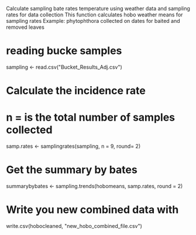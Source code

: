 
Calculate sampling bate rates temperature using weather data and sampling rates for data collection
This function calculates hobo weather means for sampling rates 
Example: phytophthora collected on dates for baited and removed leaves

# reading bucke samples
sampling <- read.csv("Bucket_Results_Adj.csv") 
# Calculate the incidence rate  
# n = is the total number of samples collected
samp.rates <- samplingrates(sampling, n = 9, round= 2)

# Get the summary by bates 
summarybybates <- sampling.trends(hobomeans, samp.rates, round = 2)

# Write you new combined data with
write.csv(hobocleaned, "new_hobo_combined_file.csv")
